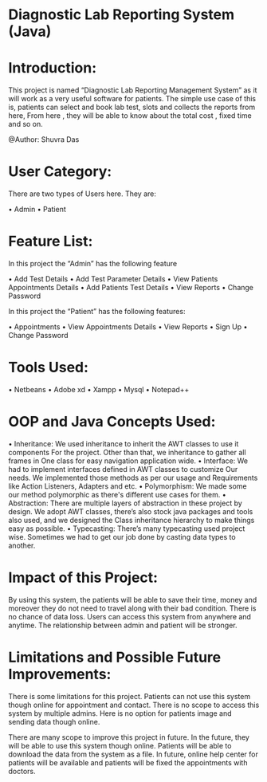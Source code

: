 # Diagnostic Lab Reporting System (Java)
# Introduction:
This project is named “Diagnostic Lab Reporting Management System” as it will work as a very useful software for patients. The simple use case of this is, patients can select and book lab test, slots and collects the reports from here,
From here , they will be able to know about the total cost , fixed time and so on.

@Author: Shuvra Das

# User Category:

There are two types of Users here. They are:

•	Admin
•	Patient

# Feature List:

In this project the “Admin” has the following feature

•	Add Test Details
•	Add Test Parameter Details
•	View Patients Appointments Details
•	Add Patients Test Details
•	View Reports
•	Change Password

In this project the “Patient” has the following features:

•	Appointments
•	View Appointments Details
•	View Reports
•	Sign Up
•	Change Password

# Tools Used:
•	Netbeans
•	Adobe xd
•	Xampp
•	Mysql
•	Notepad++

# OOP and Java Concepts Used:

•	Inheritance:
We used inheritance to inherit the AWT classes to use it components
For the project. Other than that, we inheritance to gather all frames in
One class for easy navigation application wide.
•	Interface: 
                        We had to implement interfaces defined in AWT classes to customize 
                        Our needs. We implemented those methods as per our usage and 
                        Requirements like Action Listeners, Adapters and etc.
•	Polymorphism:
We made some our method polymorphic as there's different use cases for them.
•	Abstraction:
There are multiple layers of abstraction in these project by design. We adopt AWT 		       classes, there’s also stock java packages and tools also used, and we designed the
Class inheritance hierarchy to make things easy as possible.
•	Typecasting:
There’s many typecasting used project wise. Sometimes we had to get our job done 		      by casting data types to another.

# Impact of this Project:

By using this system, the patients will be able to save their time, money and moreover they do not need to travel along with their bad condition. There is no chance of data loss. Users can access this system from anywhere and anytime. The relationship between admin and patient will be stronger.

# Limitations and Possible Future Improvements:
There is some limitations for this project. 
Patients can not use this system though online for appointment and contact. There is no scope to access this system by multiple admins. Here is no option for patients image and sending data though online.
 
There are many scope to improve this project in future.
In the future, they will be able to use this system though online. Patients will be able to download the data from the system as a file. In future, online help center for  patients will be available and patients will be fixed the appointments with doctors.
